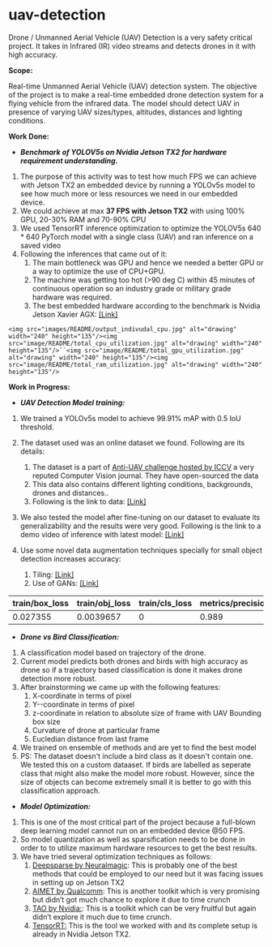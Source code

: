 # uav-detection

Drone / Unmanned Aerial Vehicle (UAV) Detection is a very safety critical project. It takes in Infrared (IR) video streams and detects drones in it with high accuracy.

**Scope:**

Real-time Unmanned Aerial Vehicle (UAV) detection system. The objective of the project is to make a real-time embedded drone detection system for a flying vehicle from the infrared data. The model should detect UAV in presence of varying UAV sizes/types, altitudes, distances and lighting conditions.

**Work Done:**

* ***Benchmark of YOLOV5s on Nvidia Jetson TX2 for hardware requirement understanding.***

1. The purpose of this activity was to test how much FPS we can achieve with Jetson TX2 an embedded device by running a YOLOv5s model to see how much more or less resources we need in our embedded device.
2. We could achieve at max **37 FPS with Jetson TX2** with using 100% GPU, 20-30% RAM and 70-90% CPU
3. We used TensorRT inference optimization to optimize the YOLOV5s 640 * 640 PyTorch model with a single class (UAV) and ran inference on a saved video
4. Following the inferences that came out of it:
   1. The main bottleneck was GPU and hence we needed a better GPU or a way to optimize the use of CPU+GPU.
   2. The machine was getting too hot (>90 deg C) within 45 minutes of continuous operation so an industry grade or military grade hardware was required.
   3. The best embedded hardware according to the benchmark is Nvidia Jetson Xavier AGX: [[Link]](https://developer.nvidia.com/embedded/jetson-agx-xavier-i "https://developer.nvidia.com/embedded/jetson-agx-xavier-i")

`<img src="images/README/output_indivudal_cpu.jpg" alt="drawing" width="240" height="135"/><img src="image/README/total_cpu_utilization.jpg" alt="drawing" width="240" height="135"/>``<img src="image/README/total_gpu_utilization.jpg" alt="drawing" width="240" height="135"/><img src="image/README/total_ram_utilization.jpg" alt="drawing" width="240" height="135"/>`

**Work in Progress:**

* ***UAV Detection Model training:***

1. We trained a YOLOv5s model to achieve 99.91% mAP with 0.5 IoU threshold.
2. The dataset used was an online dataset we found. Following are its details:

   1. The dataset is a part of [Anti-UAV challenge hosted by ICCV](https://anti-uav.github.io/ "https://anti-uav.github.io/") a very reputed Computer Vision journal. They have open-sourced the data
   2. This data also contains different lighting conditions, backgrounds, drones and distances..
   3. Following is the link to data: [[Link]](https://anti-uav.github.io/dataset/ "https://anti-uav.github.io/dataset/")
3. We also tested the model after fine-tuning on our dataset to evaluate its generalizability and the results were very good. Following is the link to a demo video of inference with latest model: [[Link]](https://drive.google.com/file/d/1wt0rwIqSNb_ueS5vsXDA-Y-XwkqsIWCU/view "https://drive.google.com/file/d/1wt0rwIqSNb_ueS5vsXDA-Y-XwkqsIWCU/view")
4. Use some novel data augmentation techniques specially for small object detection increases accuracy:

   1. Tiling: [[Link]](https://openaccess.thecvf.com/content_CVPRW_2019/papers/UAVision/Unel_The_Power_of_Tiling_for_Small_Object_Detection_CVPRW_2019_paper.pdf "https://openaccess.thecvf.com/content_CVPRW_2019/papers/UAVision/Unel_The_Power_of_Tiling_for_Small_Object_Detection_CVPRW_2019_paper.pdf")
   2. Use of GANs: [[Link]](https://openaccess.thecvf.com/content_ICCV_2019/papers/Liu_Generative_Modeling_for_Small-Data_Object_Detection_ICCV_2019_paper.pdf "https://openaccess.thecvf.com/content_ICCV_2019/papers/Liu_Generative_Modeling_for_Small-Data_Object_Detection_ICCV_2019_paper.pdf")

| train/box_loss | train/obj_loss | train/cls_loss | metrics/precision | metrics/recall | metrics/mAP_0.5 | metrics/mAP_0.5:0.95 | val/box_loss | val/obj_loss | val/cls_loss | x/lr0     | x/lr1     | x/lr2     |
| -------------- | -------------- | -------------- | ----------------- | -------------- | --------------- | -------------------- | ------------ | ------------ | ------------ | --------- | --------- | --------- |
| 0.027355       | 0.0039657      | 0              | 0.989             | 0.98299        | 0.98849         | 0.66212              | 0.021445     | 0.0023965    | 0            | 0.0091406 | 0.0091406 | 0.0091406 |

* ***Drone vs Bird Classification:***

1. A classification model based on trajectory of the drone.
2. Current model predicts both drones and birds with high accuracy as drone so if a trajectory based classification is done it makes drone detection more robust.
3. After brainstorming we came up with the following features:
   1. X-coordinate in terms of pixel
   2. Y--coordinate in terms of pixel
   3. z-coordinate in relation to absolute size of frame with UAV Bounding box size
   4. Curvature of drone at particular frame
   5. Eucledian distance from last frame
4. We trained on ensemble of methods and are yet to find the best model
5. PS: The dataset doesn't include a bird class as it doesn't contain one. We tested this on a custom dataaset. If birds are labelled as seperate class that might also make the model more robust. However, since the size of objects can become extremely small it is better to go with this classification approach.

* ***Model Optimization:***

1. This is one of the most critical part of the project because a full-blown deep learning model cannot run on an embedded device @50 FPS.
2. So model quantization as well as sparsification needs to be done in order to to utilize maximum hardware resources to get the best results.
3. We have tried several optimization techniques as follows:
   1. [Deepsparse by Neuralmagic](https://neuralmagic.com/ "https://neuralmagic.com/"): This is probably one of the best methods that could be employed to our need but it was facing issues in setting up on Jetson TX2
   2. [AIMET by Qualcomm](https://quic.github.io/aimet-pages/index.html "https://quic.github.io/aimet-pages/index.html"): This is another toolkit which is very promising but didn’t got much chance to explore it due to time crunch
   3. [TAO by Nvidia:](https://developer.nvidia.com/tao "https://developer.nvidia.com/tao"): This is a toolkit which can be very fruitful but again didn’t explore it much due to time crunch.
   4. [TensorRT:](https://developer.nvidia.com/tensorrt%22%20/l%20%22:~:text=NVIDIA%20%C2%AE%20TensorRT%E2%84%A2%20is,for%20deep%20learning%20inference%20applications. "https://developer.nvidia.com/tensorrt&quot; \l &quot;:~:text=NVIDIA%20%C2%AE%20TensorRT%E2%84%A2%20is,for%20deep%20learning%20inference%20applications.") This is the tool we worked with and its complete setup is already in Nvidia Jetson TX2.
